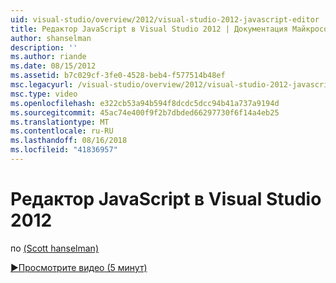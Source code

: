 ```yaml
---
uid: visual-studio/overview/2012/visual-studio-2012-javascript-editor
title: Редактор JavaScript в Visual Studio 2012 | Документация Майкрософт
author: shanselman
description: ''
ms.author: riande
ms.date: 08/15/2012
ms.assetid: b7c029cf-3fe0-4528-beb4-f577514b48ef
msc.legacyurl: /visual-studio/overview/2012/visual-studio-2012-javascript-editor
msc.type: video
ms.openlocfilehash: e322cb53a94b594f8dcdc5dcc94b41a737a9194d
ms.sourcegitcommit: 45ac74e400f9f2b7dbded66297730f6f14a4eb25
ms.translationtype: MT
ms.contentlocale: ru-RU
ms.lasthandoff: 08/16/2018
ms.locfileid: "41836957"
---
```

<a name="visual-studio-2012-javascript-editor"></a>Редактор JavaScript в Visual Studio 2012
====================
по [(Scott hanselman)](https://github.com/shanselman)

[&#9654;Просмотрите видео (5 минут)](https://channel9.msdn.com/Blogs/ASP-NET-Site-Videos/visual-studio-2012-javascript-editor)
